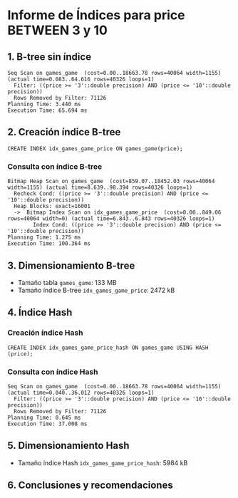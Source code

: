# Informe de Índices para price BETWEEN 3 y 10

## 1. B-tree sin índice
```
Seq Scan on games_game  (cost=0.00..18663.78 rows=40064 width=1155) (actual time=0.083..64.616 rows=40326 loops=1)
  Filter: ((price >= '3'::double precision) AND (price <= '10'::double precision))
  Rows Removed by Filter: 71126
Planning Time: 3.440 ms
Execution Time: 65.694 ms
```
## 2. Creación índice B-tree
```
CREATE INDEX idx_games_game_price ON games_game(price);
```
### Consulta con índice B-tree
```
Bitmap Heap Scan on games_game  (cost=859.07..18452.03 rows=40064 width=1155) (actual time=8.639..98.394 rows=40326 loops=1)
  Recheck Cond: ((price >= '3'::double precision) AND (price <= '10'::double precision))
  Heap Blocks: exact=16001
  ->  Bitmap Index Scan on idx_games_game_price  (cost=0.00..849.06 rows=40064 width=0) (actual time=6.843..6.843 rows=40326 loops=1)
        Index Cond: ((price >= '3'::double precision) AND (price <= '10'::double precision))
Planning Time: 1.275 ms
Execution Time: 100.364 ms
```
## 3. Dimensionamiento B-tree
- Tamaño tabla `games_game`: 133 MB
- Tamaño índice B-tree `idx_games_game_price`: 2472 kB
## 4. Índice Hash
### Creación índice Hash
```
CREATE INDEX idx_games_game_price_hash ON games_game USING HASH (price);
```
### Consulta con índice Hash
```
Seq Scan on games_game  (cost=0.00..18663.78 rows=40064 width=1155) (actual time=0.040..36.012 rows=40326 loops=1)
  Filter: ((price >= '3'::double precision) AND (price <= '10'::double precision))
  Rows Removed by Filter: 71126
Planning Time: 0.645 ms
Execution Time: 37.008 ms
```
## 5. Dimensionamiento Hash
- Tamaño índice Hash `idx_games_game_price_hash`: 5984 kB
## 6. Conclusiones y recomendaciones